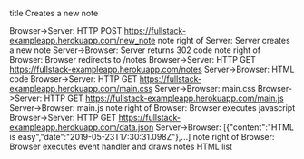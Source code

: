 title Creates a new note

Browser->Server: HTTP POST https://fullstack-exampleapp.herokuapp.com/new_note
note right of Server: Server creates a new note
Server->Browser: Server returns 302 code
note right of Browser: Browser redirects to /notes
Browser->Server: HTTP GET https://fullstack-exampleapp.herokuapp.com/notes
Server->Browser: HTML code
Browser->Server: HTTP GET https://fullstack-exampleapp.herokuapp.com/main.css
Server->Browser: main.css
Browser->Server: HTTP GET https://fullstack-exampleapp.herokuapp.com/main.js
Server->Browser: main.js
note right of Browser: Browser executes javascript
Browser->Server: HTTP GET https://fullstack-exampleapp.herokuapp.com/data.json
Server->Browser: [{"content":"HTML is easy","date":"2019-05-23T17:30:31.098Z"},...]
note right of Browser: Browser executes event handler and draws notes HTML list
